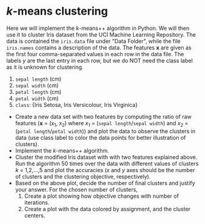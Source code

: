# *k*-means clustering

Here we will implement the *k*-means++ algorithm in Python. We will then use it to cluster Iris dataset from the UCI Machine Learning Repository. The data is contained the ```iris.data``` file under "Data Folder", while the file ```iris.names``` contains a description of the data. The features **x** are given as the first four comma-separated values in each row in the data file. The labels *y* are the last entry in each row, but we do NOT need the class label as it is unknown for clustering.
1. ```sepal length``` (cm)
2. ```sepal width``` (cm)
3. ```petal length``` (cm)
4. ```petal width``` (cm)
5. ```class```: {Iris Setosa, Iris Versicolour, Iris Virginica}

- Create a new data set with two features by computing the ratio of raw features (**x** = (x<sub>1</sub>, x<sub>2</sub>) where *x<sub>1</sub>* = (```sepal length```/```sepal width```) and *x<sub>2</sub>* = (```petal length```/```petal width```)) and plot the data to observe the clusters in data (use class label to color the data points for better illustration of clusters).
- Implement the *k*-means++ algorithm.
- Cluster the modified Iris dataset with with two features explained above. Run the algorithm 50 times over the data with different values of clusters *k* = 1,2,...,5 and plot the accuracies (*x* and *y* axes should be the number of clusters and the clustering objective, respectively).
- Based on the above plot, decide the number of final clusters and justify your answer. For the chosen number of clusters,
  1. Create a plot showing how objective changes with number of iterations.
  2. Create a plot with the data colored by assignment, and the cluster centers.
